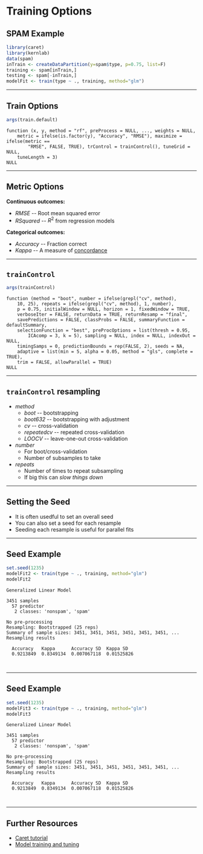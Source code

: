 # Training Options



## SPAM Example


```r
library(caret)
library(kernlab)
data(spam)
inTrain <- createDataPartition(y=spam$type, p=0.75, list=F)
training <- spam[inTrain,]
testing <- spam[-inTrain,]
modelFit <- train(type ~ ., training, method="glm")
```

---

## Train Options


```r
args(train.default)
```

```
function (x, y, method = "rf", preProcess = NULL, ..., weights = NULL, 
    metric = ifelse(is.factor(y), "Accuracy", "RMSE"), maximize = ifelse(metric == 
        "RMSE", FALSE, TRUE), trControl = trainControl(), tuneGrid = NULL, 
    tuneLength = 3) 
NULL
```

---

## Metric Options

**Continuous outcomes:**

- _RMSE_ -- Root mean squared error
- _RSquared_ -- $R^2$ from regression models

**Categorical outcomes:**

- _Accuracy_ -- Fraction correct
- _Kappa_ -- A measure of [concordance](https://en.wikipedia.org/wiki/Cohen%27s_kappa)

---

## `trainControl`


```r
args(trainControl)
```

```
function (method = "boot", number = ifelse(grepl("cv", method), 
    10, 25), repeats = ifelse(grepl("cv", method), 1, number), 
    p = 0.75, initialWindow = NULL, horizon = 1, fixedWindow = TRUE, 
    verboseIter = FALSE, returnData = TRUE, returnResamp = "final", 
    savePredictions = FALSE, classProbs = FALSE, summaryFunction = defaultSummary, 
    selectionFunction = "best", preProcOptions = list(thresh = 0.95, 
        ICAcomp = 3, k = 5), sampling = NULL, index = NULL, indexOut = NULL, 
    timingSamps = 0, predictionBounds = rep(FALSE, 2), seeds = NA, 
    adaptive = list(min = 5, alpha = 0.05, method = "gls", complete = TRUE), 
    trim = FALSE, allowParallel = TRUE) 
NULL
```

---

## `trainControl` resampling

- _method_
    - _boot_ -- bootstrapping
    - _boot632_ -- bootstrapping with adjustment
    - _cv_ -- cross-validation
    - _repeatedcv_ -- repeated cross-validation
    - _LOOCV_ -- leave-one-out cross-validation
- _number_
    - For boot/cross-validation
    - Number of subsamples to take
- _repeats_
    - Number of times to repeat subsampling
    - If big this can _slow things down_

---

## Setting the Seed

- It is often usedful to set an overall seed
- You can also set a seed for each resample
- Seeding each resample is useful for parallel fits

---

## Seed Example


```r
set.seed(1235)
modelFit2 <- train(type ~ ., training, method="glm")
modelFit2
```

```
Generalized Linear Model 

3451 samples
  57 predictor
   2 classes: 'nonspam', 'spam' 

No pre-processing
Resampling: Bootstrapped (25 reps) 
Summary of sample sizes: 3451, 3451, 3451, 3451, 3451, 3451, ... 
Resampling results

  Accuracy   Kappa      Accuracy SD  Kappa SD  
  0.9213849  0.8349134  0.007067118  0.01525826

 
```

---

## Seed Example


```r
set.seed(1235)
modelFit3 <- train(type ~ ., training, method="glm")
modelFit3
```

```
Generalized Linear Model 

3451 samples
  57 predictor
   2 classes: 'nonspam', 'spam' 

No pre-processing
Resampling: Bootstrapped (25 reps) 
Summary of sample sizes: 3451, 3451, 3451, 3451, 3451, 3451, ... 
Resampling results

  Accuracy   Kappa      Accuracy SD  Kappa SD  
  0.9213849  0.8349134  0.007067118  0.01525826

 
```

---

## Further Resources

- [Caret tutorial](http://www.edii.uclm.es/~useR-2013/Tutorials/kuhn/user_caret_2up.pdf)
- [Model training and tuning](https://topepo.github.io/caret/training.html)
